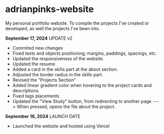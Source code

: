 # adrianpinks-website
My personal portfolio website. To compile the projects I've created or developed, as well the projects I've been into. 


**September 17, 2024** UPDATE v2

- Commited new changes 
- Fixed texts and objects positioning; margins, paddings, spacings, etc.
- Updated the responsiveness of the website.
- Updated the resume
- Added a card in the skills part at the about section.
- Adjusted the border radius in the skills part.
- Revised the "Projects Section"
- Added linear gradient color when hovering to the project cards and descriptions.
- Fixed tags placements
- Updated the "View Study" button, from redirecting to another page ---> When pressed, opens the file about the project.


**September 16, 2024** LAUNCH DATE

- Launched the website and hosted using Vercel 

